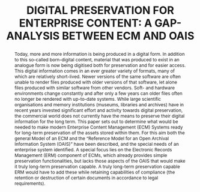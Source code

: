 ---
abstract: 'Today, more and more information is being produced in a digital form. In
  addition to this so-called born-digital content, material that was produced to exist
  in an analogue form is now being digitised both for preservation and for easier
  access. This digital information comes in an ever greater variety of formats, many
  of which are relatively short-lived. Newer versions of the same software are often
  unable to render files produced with older versions of that software, let alone
  files produced with similar software from other vendors. Soft- and hardware environments
  change constantly and after only a few years can older files often no longer be
  rendered with up-to-date systems.

  While large scientific organisations and memory institutions (museums, libraries
  and archives) have in recent years invested significant effort and activity towards
  digital preservation, the commercial world does not currently have the means to
  preserve their digital information for the long term.

  This paper sets out to determine what would be needed to make modern Enterprise
  Content Management (ECM) Systems ready for long-term preservation of the assets
  stored within them. For this aim both the general Model of an ECM and the “Reference
  Model for an Open Archival Information System (OAIS)” have been described, and the
  special needs of an enterprise system identified.

  A special focus lies on the Electronic Records Management (ERM) component of ECMs,
  which already provides simple preservation functionalities, but lacks those aspects
  of the OAIS that would make it truly long-term preservation capable. A truly long-term
  preservation capable ERM would have to add these while retaining capabilities of
  compliance (the retention or destruction of certain documents in accordance to legal
  requirements).'
creators:
- Korb, Joachim
- Strodl, Stephan
date: null
document_url: https://services.phaidra.univie.ac.at/api/object/o:185501/download
grand_parent: iPRES
institutions: []
keywords: []
landing_page_url: https://phaidra.univie.ac.at/o:185501
language: eng
layout: publication
license: CC BY-SA 2.0 AT
notes_url: null
parent: iPRES 2010
publication_type: paper
size: 734924
slides_url: null
source_name: iPRES
title: 'DIGITAL PRESERVATION FOR ENTERPRISE CONTENT: A GAP-ANALYSIS BETWEEN ECM AND
  OAIS'
year: 2010
---